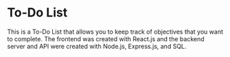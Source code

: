 # To-Do List
This is a To-Do List that allows you to keep track of objectives that you want to complete. The frontend was created with React.js and the backend server and API were created with Node.js, Express.js, and SQL.
